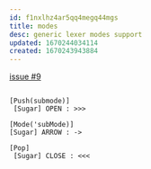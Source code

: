 ```yaml
---
id: f1nxlhz4ar5qq4megq44mgs
title: modes
desc: generic lexer modes support
updated: 1670244034114
created: 1670243943884
---
```



[issue #9](https://github.com/b3b00/cslycli/issues/9)



```

[Push(submode)]
 [Sugar] OPEN : >>>

[Mode('subMode)]
[Sugar] ARROW : ->

[Pop]
 [Sugar] CLOSE : <<<

```
